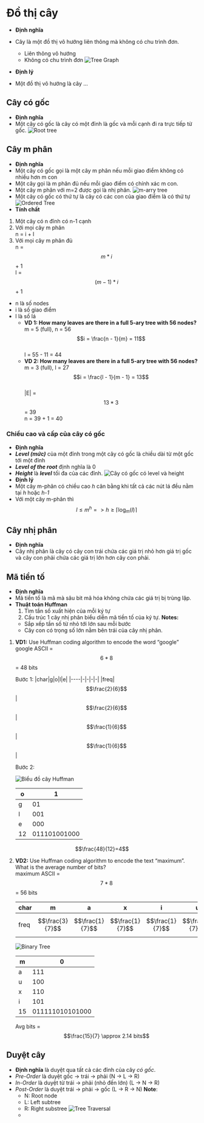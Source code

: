 # Đồ thị cây
- **Định nghĩa**
- Cây là một đồ thị vô hướng liên thông mà không có chu trình đơn.
    + Liên thông vô hướng
    + Không có chu trình đơn
![Tree Graph](<Pictures_Source/Screenshot 2024-11-02 002855.png>)

- **Định lý**
- Một đồ thị vô hướng là cây ...
## Cây có gốc
- **Định nghĩa**
- Một cây có gốc là cây có một đỉnh là gốc và mỗi cạnh đi ra trực tiếp từ gốc.
![Root tree](<Pictures_Source\Screenshot 2024-11-02 003946.png>)

## Cây m phân
- **Định nghĩa**
- Một cây có gốc gọi là một cây m phân nếu mỗi giao điểm không có nhiều hơn m con
- Một cây gọi là m phân đủ nếu mỗi giao điểm có chính xác m con.
- Một cây m phân với m=2 được gọi là nhị phân.
![m-arry tree](<Pictures_Source/Screenshot 2024-11-02 004017.png>)
- Một cây có gốc có thứ tự là cây có các con của giao điểm là có thứ tự
![Ordered Tree](<Pictures_Source/Screenshot 2024-11-02 004034.png>)
- **Tính chất**
1. Một cây có n đỉnh có n-1 cạnh
2. Với mọi cây m phân</br>
    n = i + l
3. Với mọi cây m phân đủ</br>
    n = $$m*i$$ + 1</br>
    l = $$(m - 1)*i$$ + 1
- n là số nodes
- i là số giao điểm
- l là số lá
    - **VD 1: How many leaves are there in a full 5-ary tree with 56 nodes?**</br>
        m = 5 (full), n = 56</br>
        $$i = \frac{n - 1}{m} = 11$$</br>
        l = 55 - 11 = 44</br>
    - **VD 2: How many leaves are there in a full 5-ary tree with 56 nodes?**</br>
        m = 3 (full), l = 27</br>
        $$i = \frac{l - 1}{m - 1} = 13$$</br>
        |E| = $$13 * 3$$ = 39</br>
        n = 39 + 1 = 40</br>
### Chiều cao và cấp của cây có gốc
- **Định nghĩa**
- ***Level (mức)*** của một đỉnh trong một cây có gốc là chiều dài từ một gốc tới một đỉnh
- ***Level of the root*** định nghĩa là 0
- ***Height*** là ***level*** tối đa của các đỉnh.
![Cây có gốc có level và height](<Pictures_Source/Screenshot 2024-11-02 at 00-41-01 Chapter 8 Trees - MAD101 - Chapter08_MAD.png>)
- **Định lý**
- Một cây m-phân có chiều cao *h* cân bằng khi tất cả các nút lá đều nằm tại *h* hoặc *h-1*
- Với một cây m-phân thì</br>
    $$l \leq m^{h} => h \ge \lceil\log_m(l)\rceil$$
## Cây nhị phân
- **Định nghĩa**
- Cây nhị phân là cây có cây con trái chứa các giá trị nhỏ hơn giá trị gốc và cây con phải chứa các giá trị lớn hơn cây con phải.

## Mã tiền tố
- **Định nghĩa**
- Mã tiền tố là mã mà sâu bit mã hóa không chứa các giá trị bị trùng lặp.
- **Thuật toán Huffman**
    1. Tìm tần số xuất hiện của mỗi ký tự
    2. Cấu trúc 1 cây nhị phân biểu diễn mã tiền tố của ký tự.
    **Notes:**
    - Sắp xếp tần số từ nhỏ tới lớn sau mỗi bước
    - Cây con có trọng số lớn nằm bên trái của cây nhị phân.
    
1. **VD1:** Use Huffman coding algorithm to encode the word “google”</br>
    google      ASCII = $$6 * 8$$ = 48 bits
    
    Bước 1:
    |char|g|o|l|e|
    |----|-|-|-|-|
    |freq|$$\frac{2}{6}$$|$$\frac{2}{6}$$|$$\frac{1}{6}$$|$$\frac{1}{6}$$|
    
    Bước 2:
    
    ![Biểu đồ cây Huffman](<Pictures_Source/image.png>)

    |o|1|
    |-|-|
    |g|01|
    |l|001|
    |e|000|
    |12|011101001000|
    
$$\frac{48}{12}=4$$

2. **VD2:** Use Huffman coding algorithm to encode the text “maximum”. 
What is the average number of bits?</br>
    maximum     ASCII = $$7*8$$ = 56 bits
    
    |char|m|a|x|i|u|
    |----|-|-|-|-|-|
    |freq|$$\frac{3}{7}$$|$$\frac{1}{7}$$|$$\frac{1}{7}$$|$$\frac{1}{7}$$|$$\frac{1}{7}$$|

    ![Binary Tree](<Pictures_Source/Screenshot 2024-11-02 031459.png>)

    |m|0|
    |-|-|
    |a|111|
    |u|100|
    |x|110|
    |i|101|
    |15|011111010101000|

    Avg bits = $$\frac{15}{7} \approx 2.14 bits$$

## Duyệt cây
- **Định nghĩa** là duyệt qua tất cả các đỉnh của cây *có gốc*.
- *Pre-Order* là duyệt gốc -> trái -> phải (N -> L -> R)
- *In-Order* là duyệt từ trái -> phải (nhỏ đến lớn) (L -> N -> R)
- *Post-Order* là duyệt trái -> phải -> gốc (L -> R -> N)
    **Note**: 
    - N: Root node
    - L: Left subtree
    - R: Right substree
    ![Tree Traversal](<Pictures_Source/Screenshot 2024-11-02 151657.png>)
    - 



